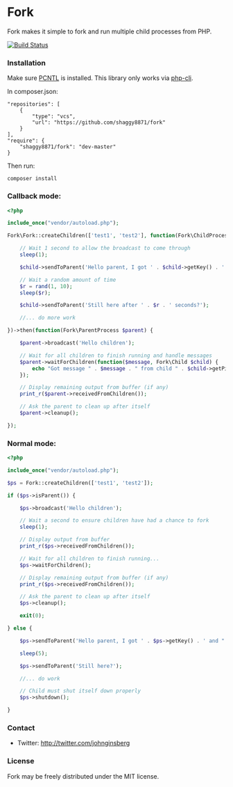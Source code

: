 # Fork
Fork makes it simple to fork and run multiple child processes from PHP.

[![Build Status](https://travis-ci.org/shaggy8871/fork.svg?branch=master)](https://travis-ci.org/shaggy8871/fork)

### Installation

Make sure [PCNTL](http://php.net/manual/en/book.pcntl.php) is installed. This library only works via [php-cli](http://php.net/manual/en/features.commandline.php).

In composer.json:
```
"repositories": [
    {
        "type": "vcs",
        "url": "https://github.com/shaggy8871/fork"
    }
],
"require": {
    "shaggy8871/fork": "dev-master"
}
```

Then run:
```
composer install
```

### Callback mode:

```php
<?php

include_once("vendor/autoload.php");

Fork\Fork::createChildren(['test1', 'test2'], function(Fork\ChildProcess $child) {

    // Wait 1 second to allow the broadcast to come through
    sleep(1);

    $child->sendToParent('Hello parent, I got ' . $child->getKey() . ' and "' . $child->receivedFromParent() . '" from you');

    // Wait a random amount of time
    $r = rand(1, 10);
    sleep($r);

    $child->sendToParent('Still here after ' . $r . ' seconds?');

    //... do more work

})->then(function(Fork\ParentProcess $parent) {

    $parent->broadcast('Hello children');

    // Wait for all children to finish running and handle messages
    $parent->waitForChildren(function($message, Fork\Child $child) {
        echo "Got message " . $message . " from child " . $child->getPid() . "\n";
    });

    // Display remaining output from buffer (if any)
    print_r($parent->receivedFromChildren());

    // Ask the parent to clean up after itself
    $parent->cleanup();

});
```

### Normal mode:

```php
<?php

include_once("vendor/autoload.php");

$ps = Fork::createChildren(['test1', 'test2']);

if ($ps->isParent()) {

    $ps->broadcast('Hello children');

    // Wait a second to ensure children have had a chance to fork
    sleep(1);

    // Display output from buffer
    print_r($ps->receivedFromChildren());

    // Wait for all children to finish running...
    $ps->waitForChildren();

    // Display remaining output from buffer (if any)
    print_r($ps->receivedFromChildren());

    // Ask the parent to clean up after itself
    $ps->cleanup();

    exit(0);

} else {

    $ps->sendToParent('Hello parent, I got ' . $ps->getKey() . ' and "' . $ps->receivedFromParent() . '" from you');

    sleep(5);

    $ps->sendToParent('Still here?');

    //... do work

    // Child must shut itself down properly
    $ps->shutdown();

}
```

### Contact
* Twitter: http://twitter.com/johnginsberg

### License
Fork may be freely distributed under the MIT license.
